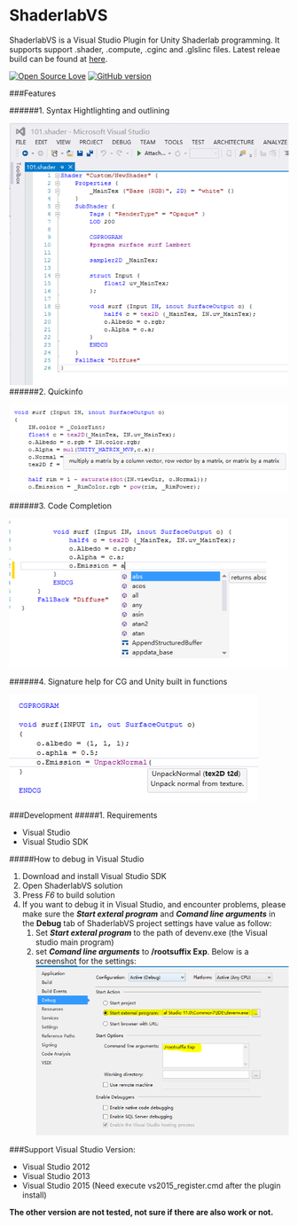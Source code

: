 ShaderlabVS
===========

ShaderlabVS is a Visual Studio Plugin for Unity Shaderlab programming. It supports support .shader, .compute, .cginc and .glslinc files.  Latest releae build can be found at [here](http://blog.shuiguzi.com/2014/10/28/Release/).

[![Open Source Love](https://badges.frapsoft.com/os/mit/mit.svg?v=102)](https://github.com/wudixiaop/ShaderlabVS/) [![GitHub version](https://d25lcipzij17d.cloudfront.net/badge.svg?id=gh&type=6&v=0.6.1&x2=0)](http://blog.shuiguzi.com/2014/10/28/Release/)

###Features

######1. Syntax Hightlighting and outlining

![Highlighting](./img/Highlighting.PNG)
######2. Quickinfo

![QuickInfo](./img/QuickInfo.PNG)

######3. Code Completion

![CodeCompletion](./img/CodeCompletion.PNG)

######4. Signature help for CG and Unity built in functions

![SignatureHelp](./img/SignatureHelp.PNG)

###Development
#####1. Requirements 

* Visual Studio
* Visual Studio SDK

#####How to debug in Visual Studio
1. Download and install Visual Studio SDK
2. Open ShaderlabVS solution
3. Press *F6* to build solution
4. If you want to debug it in Visual Studio, and encounter problems, please make sure the **_Start exteral program_** and **_Comand line arguments_** in the **Debug** tab of ShaderlabVS project settings have value as follow:
    1. Set **_Start exteral program_** to the path of devenv.exe (the Visual studio main program)
    2. set **_Comand line arguments_** to **/rootsuffix Exp**. Below is a screenshot for the settings:
    ![](./img/DebugSettings.PNG)

###Support Visual Studio Version:
* Visual Studio 2012
* Visual Studio 2013
* Visual Studio 2015 (Need execute vs2015_register.cmd after the plugin install)

__The other version are not tested, not sure if there are also work or not.__

